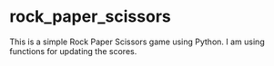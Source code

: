 # rock_paper_scissors
This is a simple Rock Paper Scissors game using Python. 
I am using functions for updating the scores. 

